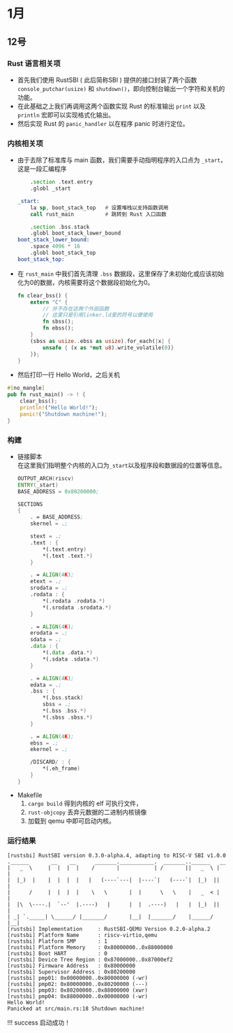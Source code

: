 # 1月

## 12号

### Rust 语言相关项
- 首先我们使用 RustSBI ( 此后简称SBI ) 提供的接口封装了两个函数 `console_putchar(usize)` 和 `shutdown()`，即向控制台输出一个字符和关机的功能。
- 在此基础之上我们再调用这两个函数实现 Rust 的标准输出 `print`  以及 `println` 宏即可以实现格式化输出。
- 然后实现 Rust 的 `panic_handler` 以在程序 panic 时进行定位。
  
### 内核相关项
- 由于去除了标准库与 main 函数，我们需要手动指明程序的入口点为 `_start`，这是一段汇编程序
	```asm
		.section .text.entry
		.globl _start

	_start:
		la sp, boot_stack_top	# 设置堆栈以支持函数调用
		call rust_main			# 跳转到 Rust 入口函数

		.section .bss.stack
		.globl boot_stack_lower_bound
	boot_stack_lower_bound:
		.space 4096 * 16
		.globl boot_stack_top
	boot_stack_top:
	```
- 在 `rust_main` 中我们首先清理 `.bss` 数据段，这里保存了未初始化或应该初始化为0的数据，内核需要将这个数据段初始化为0。
	```rust
	fn clear_bss() {
		extern "C" {
			// 并不存在这两个外部函数
			// 这里只是引用linker.ld里的符号以便使用
			fn sbss();
			fn ebss();
		}
		(sbss as usize..ebss as usize).for_each(|x| {
			unsafe { (x as *mut u8).write_volatile(0)}
		});
	}
	```
- 然后打印一行 Hello World，之后关机
```rust
#[no_mangle]
pub fn rust_main() -> ! {
	clear_bss();
	println!("Hello World!");
	panic!("Shutdown machine!");
}
```

### 构建
- 链接脚本  
  在这里我们指明整个内核的入口为`_start`以及程序段和数据段的位置等信息。
	```asm
	OUTPUT_ARCH(riscv)
	ENTRY(_start)
	BASE_ADDRESS = 0x80200000;

	SECTIONS
	{
		. = BASE_ADDRESS;
		skernel = .;

		stext = .;
		.text : {
			*(.text.entry)
			*(.text .text.*)
		}

		. = ALIGN(4K);
		etext = .;
		srodata = .;
		.rodata : {
			*(.rodata .rodata.*)
			*(.srodata .srodata.*)
		}

		. = ALIGN(4K);
		erodata = .;
		sdata = .;
		.data : {
			*(.data .data.*)
			*(.sdata .sdata.*)
		}

		. = ALIGN(4K);
		edata = .;
		.bss : {
			*(.bss.stack)
			sbss = .;
			*(.bss .bss.*)
			*(.sbss .sbss.*)
		}

		. = ALIGN(4K);
		ebss = .;
		ekernel = .;

		/DISCARD/ : {
			*(.eh_frame)
		}
	}
	```
- Makefile
    1. `cargo build` 得到内核的 elf 可执行文件，
    2. `rust-objcopy` 丢弃元数据的二进制内核镜像
    3. 加载到 qemu 中即可启动内核。
  

### 运行结果
```
[rustsbi] RustSBI version 0.3.0-alpha.4, adapting to RISC-V SBI v1.0.0
.______       __    __      _______.___________.  _______..______   __
|   _  \     |  |  |  |    /       |           | /       ||   _  \ |  |
|  |_)  |    |  |  |  |   |   (----`---|  |----`|   (----`|  |_)  ||  |
|      /     |  |  |  |    \   \       |  |      \   \    |   _  < |  |
|  |\  \----.|  `--'  |.----)   |      |  |  .----)   |   |  |_)  ||  |
| _| `._____| \______/ |_______/       |__|  |_______/    |______/ |__|
[rustsbi] Implementation     : RustSBI-QEMU Version 0.2.0-alpha.2
[rustsbi] Platform Name      : riscv-virtio,qemu
[rustsbi] Platform SMP       : 1
[rustsbi] Platform Memory    : 0x80000000..0x88000000
[rustsbi] Boot HART          : 0
[rustsbi] Device Tree Region : 0x87000000..0x87000ef2
[rustsbi] Firmware Address   : 0x80000000
[rustsbi] Supervisor Address : 0x80200000
[rustsbi] pmp01: 0x00000000..0x80000000 (-wr)
[rustsbi] pmp02: 0x80000000..0x80200000 (---)
[rustsbi] pmp03: 0x80200000..0x88000000 (xwr)
[rustsbi] pmp04: 0x88000000..0x00000000 (-wr)
Hello World!
Panicked at src/main.rs:18 Shutdown machine!
```
!!! success
	启动成功！